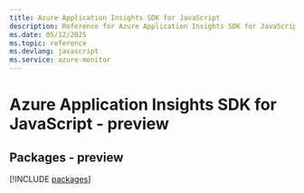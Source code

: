 ```yaml
---
title: Azure Application Insights SDK for JavaScript
description: Reference for Azure Application Insights SDK for JavaScript
ms.date: 05/12/2025
ms.topic: reference
ms.devlang: javascript
ms.service: azure-monitor
---
```

# Azure Application Insights SDK for JavaScript - preview
## Packages - preview
[!INCLUDE [packages](application-insights-index.md)]